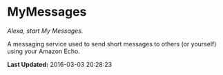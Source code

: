 # MyMessages
*Alexa, start My Messages.*

A messaging service used to send short messages to others (or yourself) using your Amazon Echo.

**Last Updated:** 2016-03-03 20:28:23
